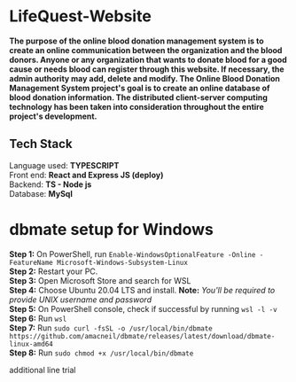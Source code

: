 # LifeQuest-Website

**The purpose of the online blood donation management system is to create an online communication between the organization and the blood donors. Anyone or any organization that wants to donate blood for a good cause or needs blood can register through this website. If necessary, the admin authority may add, delete and modify. The Online Blood Donation Management System project's goal is to create an online database of blood donation information. The distributed client-server computing technology has been taken into consideration throughout the entire project's development.**

## Tech Stack 
Language used: **TYPESCRIPT**\
Front end: **React and Express JS (deploy)**\
Backend: **TS - Node js**\
Database: **MySql**

# dbmate setup for Windows

**Step 1:** On PowerShell, run ```Enable-WindowsOptionalFeature -Online -FeatureName Microsoft-Windows-Subsystem-Linux```\
**Step 2:** Restart your PC.\
**Step 3:** Open Microsoft Store and search for WSL  \
**Step 4:** Choose Ubuntu 20.04 LTS and install. **Note:** *You'll be required to provide UNIX username and password* \
**Step 5:** On PowerShell console, check if successful by running ```wsl -l -v``` \
**Step 6:** Run ```wsl``` \
**Step 7:** Run ```sudo curl -fsSL -o /usr/local/bin/dbmate https://github.com/amacneil/dbmate/releases/latest/download/dbmate-linux-amd64``` \
**Step 8:** Run ```sudo chmod +x /usr/local/bin/dbmate```

additional line
trial
